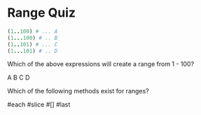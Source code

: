 # Range Quiz

```ruby
(1..100) # ... A
(1...100) # .. B
(1..101) # ... C
(1...101) # .. D
```

<quiz>
  <question multiple>
      <p>Which of the above expressions will create a range from 1 - 100?</p>
      <answer correct>A</answer>
      <answer>B</answer>
      <answer>C</answer>
      <answer correct>D</answer>
  </question>
  <question multiple>
    <p>Which of the following methods exist for ranges?</p>
    <answer correct>#each</answer>
    <answer>#slice</answer>
    <answer>#[]</answer>
    <answer correct>#last</answer>
  </question>
</quiz>
